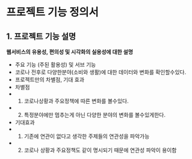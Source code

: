 # 프로젝트 기능 정의서

## 1. 프로젝트 기능 설명

**웹서비스의 유용성, 편의성 및 시각화의 실용성에 대한 설명**
  - 주요 기능 (주된 활용성) 및 서브 기능
  - 코로나 전후로 다양한분야(소비와 생활)에 대한 데이터와 변화를 확인할수있다.
  - 프로젝트만의 차별점, 기대 효과
  - 차별점
  - 1. 코로나상황과 주요정책에 따른 변화를 볼수있다.
  - 2. 특정분야에만 멈추는게 아닌 다양한 분야의 변화를 볼수있게한다.
  - 기대효과
  - 1. 기존에 연관이 없다고 생각한 주제들의 연관성을 파악가능
  - 2. 코로나 상황과 주요정책도 같이 명시되기 때문에 연관성 파악이 용이함
